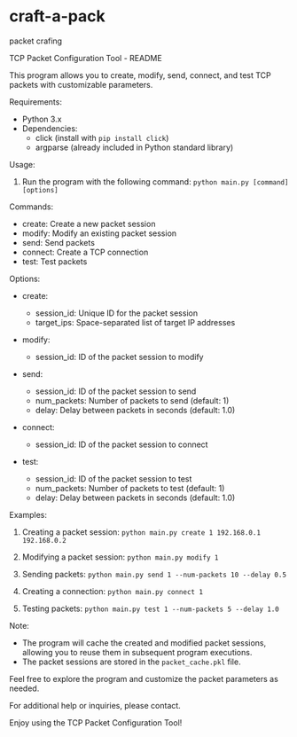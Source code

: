 # craft-a-pack
packet crafing

TCP Packet Configuration Tool - README

This program allows you to create, modify, send, connect, and test TCP packets with customizable parameters.

Requirements:
- Python 3.x
- Dependencies:
  - click (install with `pip install click`)
  - argparse (already included in Python standard library)

Usage:
1. Run the program with the following command: `python main.py [command] [options]`

Commands:
- create: Create a new packet session
- modify: Modify an existing packet session
- send: Send packets
- connect: Create a TCP connection
- test: Test packets

Options:
- create:
  - session_id: Unique ID for the packet session
  - target_ips: Space-separated list of target IP addresses

- modify:
  - session_id: ID of the packet session to modify

- send:
  - session_id: ID of the packet session to send
  - num_packets: Number of packets to send (default: 1)
  - delay: Delay between packets in seconds (default: 1.0)

- connect:
  - session_id: ID of the packet session to connect

- test:
  - session_id: ID of the packet session to test
  - num_packets: Number of packets to test (default: 1)
  - delay: Delay between packets in seconds (default: 1.0)

Examples:
1. Creating a packet session:
   `python main.py create 1 192.168.0.1 192.168.0.2`

2. Modifying a packet session:
   `python main.py modify 1`

3. Sending packets:
   `python main.py send 1 --num-packets 10 --delay 0.5`

4. Creating a connection:
   `python main.py connect 1`

5. Testing packets:
   `python main.py test 1 --num-packets 5 --delay 1.0`

Note:
- The program will cache the created and modified packet sessions, allowing you to reuse them in subsequent program executions.
- The packet sessions are stored in the `packet_cache.pkl` file.

Feel free to explore the program and customize the packet parameters as needed.

For additional help or inquiries, please contact.

Enjoy using the TCP Packet Configuration Tool!
